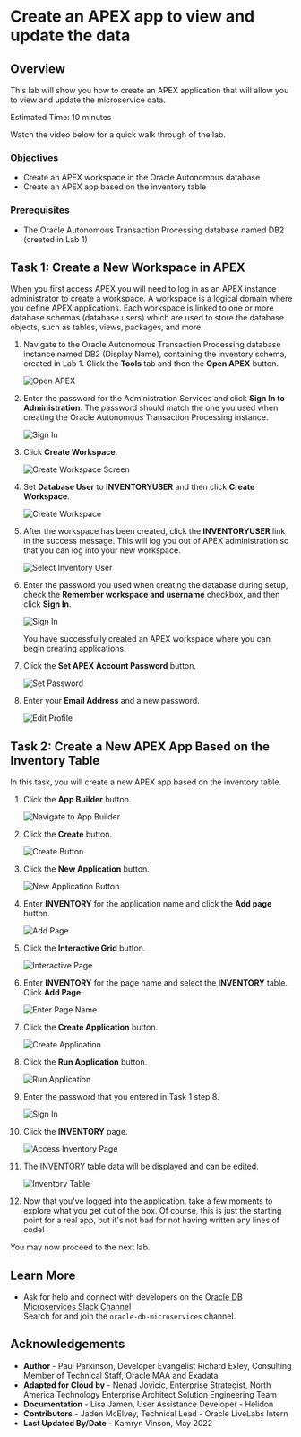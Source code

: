 # Create an APEX app to view and update the data

## Overview

This lab will show you how to create an APEX application that will allow you to view and update the microservice data.

Estimated Time: 10 minutes

Watch the video below for a quick walk through of the lab.

[](youtube:fJqtSAHgj1Q)

### Objectives

* Create an APEX workspace in the Oracle Autonomous database
* Create an APEX app based on the inventory table

### Prerequisites

* The Oracle Autonomous Transaction Processing database named DB2 (created in Lab 1)

## Task 1: Create a New Workspace in APEX

When you first access APEX you will need to log in as an APEX instance administrator to create a workspace. A workspace is a logical domain where you define APEX applications. Each workspace is linked to one or more database schemas (database users) which are used to store the database objects, such as tables, views, packages, and more.

1. Navigate to the Oracle Autonomous Transaction Processing database instance named DB2 (Display Name), containing the inventory schema, created in Lab 1. Click the **Tools** tab and then the **Open APEX** button.

    ![Open APEX](images/click-open-apex.png)

2. Enter the password for the Administration Services and click **Sign In to Administration**. The password should match the one you used when creating the Oracle Autonomous Transaction Processing instance.

    ![Sign In](images/log-in-as-admin-inv.png)

3. Click **Create Workspace**.

    ![Create Workspace Screen](images/welcome-create-workspace-inv.png)

4. Set **Database User** to **INVENTORYUSER** and then click **Create Workspace**.

    ![Create Workspace](images/create-workspace-inv.png)

5. After the workspace has been created, click the **INVENTORYUSER** link in the success message. This will log you out of APEX administration so that you can log into your new workspace.

    ![Select Inventory User](images/select-inv.png)

6. Enter the password you used when creating the database during setup, check the **Remember workspace and username** checkbox, and then click **Sign In**.

    ![Sign In](images/log-in-to-workspace-inv.png)

    You have successfully created an APEX workspace where you can begin creating applications.

7. Click the **Set APEX Account Password** button.

    ![Set Password](images/set-apex-account-password.png)

8. Enter your **Email Address** and a new password.

    ![Edit Profile](images/edit-profile.png)

## Task 2: Create a New APEX App Based on the Inventory Table

In this task, you will create a new APEX app based on the inventory table.

1. Click the **App Builder** button.

    ![Navigate to App Builder](images/click-app-builder-inv.png)

2. Click the **Create** button.

    ![Create Button](images/click-create-inv.png)

3. Click the **New Application** button.

    ![New Application Button](images/click-new-application-inv.png)

4. Enter **INVENTORY** for the application name and click the **Add page** button.

    ![Add Page](images/create-an-application-inv.png)

5. Click the **Interactive Grid** button.

    ![Interactive Page](images/select-interactive-grid-inv.png)

6. Enter **INVENTORY** for the page name and select the **INVENTORY** table. Click **Add Page**.

    ![Enter Page Name](images/grid-page-details.png)

7. Click the **Create Application** button.

    ![Create Application](images/create-application-inv.png)

8. Click the **Run Application** button.

    ![Run Application](images/run-application-inv.png)

9. Enter the password that you entered in Task 1 step 8.

    ![Sign In](images/app-login-inv.png)

10. Click the **INVENTORY** page.

    ![Access Inventory Page](images/click-inv.png)

11. The INVENTORY table data will be displayed and can be edited.

    ![Inventory Table](images/inv-app.png)

12. Now that you've logged into the application, take a few moments to explore what you get out of the box. Of course, this is just the starting point for a real app, but it's not bad for not having written any lines of code!

You may now proceed to the next lab.

## Learn More

* Ask for help and connect with developers on the [Oracle DB Microservices Slack Channel](https://bit.ly/oracle-database-microservices-slack)  
Search for and join the `oracle-db-microservices` channel.


## Acknowledgements
* **Author** - Paul Parkinson, Developer Evangelist
               Richard Exley, Consulting Member of Technical Staff, Oracle MAA and Exadata
* **Adapted for Cloud by** - Nenad Jovicic, Enterprise Strategist, North America Technology Enterprise Architect Solution Engineering Team
* **Documentation** - Lisa Jamen, User Assistance Developer - Helidon
* **Contributors** - Jaden McElvey, Technical Lead - Oracle LiveLabs Intern
* **Last Updated By/Date** - Kamryn Vinson, May 2022
